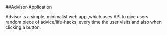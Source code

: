 ##Advisor-Application

Advisor is a simple, minimalist web app ,which uses API to give users random piece of advice/life-hacks, every time the user visits and also when clicking a button.
